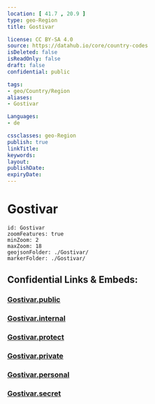 ```yaml
---
location: [ 41.7 , 20.9 ] 
type: geo-Region
title: Gostivar

license: CC BY-SA 4.0
source: https://datahub.io/core/country-codes
isDeleted: false
isReadOnly: false
draft: false
confidential: public

tags:
- geo/Country/Region
aliases:
- Gostivar

Languages:
- de

cssclasses: geo-Region
publish: true
linkTitle: 
keywords: 
layout: 
publishDate: 
expiryDate: 
---
```


# Gostivar

```leaflet
id: Gostivar
zoomFeatures: true 
minZoom: 2 
maxZoom: 18
geojsonFolder: ./Gostivar/
markerFolder: ./Gostivar/
```


## Confidential Links & Embeds: 

### [Gostivar.public](/_public/\Earth\Continent\Europe\Europe~South\Macedonia~North\Municipalities~MacedoniaGostivar.public.md) 

### [Gostivar.internal](/_internal/\Earth\Continent\Europe\Europe~South\Macedonia~North\Municipalities~MacedoniaGostivar.internal.md) 

### [Gostivar.protect](/_protect/\Earth\Continent\Europe\Europe~South\Macedonia~North\Municipalities~MacedoniaGostivar.protect.md) 

### [Gostivar.private](/_private/\Earth\Continent\Europe\Europe~South\Macedonia~North\Municipalities~MacedoniaGostivar.private.md) 

### [Gostivar.personal](/_personal/\Earth\Continent\Europe\Europe~South\Macedonia~North\Municipalities~MacedoniaGostivar.personal.md) 

### [Gostivar.secret](/_secret/\Earth\Continent\Europe\Europe~South\Macedonia~North\Municipalities~MacedoniaGostivar.secret.md)

